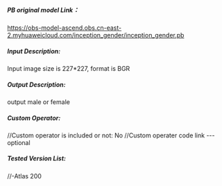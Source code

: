 
##### PB original model Link：
https://obs-model-ascend.obs.cn-east-2.myhuaweicloud.com/inception_gender/inception_gender.pb

##### Input Description:
Input image size is 227*227, format is BGR

##### Output Description:
output male or female

##### Custom Operator:
//Custom operator is included or not: No
//Custom operater code link ---optional

##### Tested Version List:
//-Atlas 200
